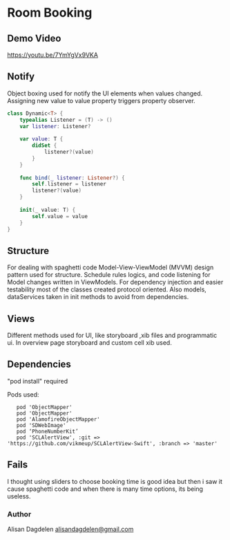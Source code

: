 # Room Booking


## Demo Video

https://youtu.be/7YmYgVx9VKA

## Notify
Object boxing used for notify the UI elements when values changed. Assigning new value to value property triggers property observer.

``` swift
class Dynamic<T> {
    typealias Listener = (T) -> ()
    var listener: Listener?
    
    var value: T {
        didSet {
            listener?(value)
        }
    }
    
    func bind(_ listener: Listener?) {
        self.listener = listener
        listener?(value)
    }
    
    init(_ value: T) {
        self.value = value
    }
}

```

## Structure

For dealing with spaghetti code Model-View-ViewModel (MVVM) design pattern used for structure. Schedule rules logics, and code listening for Model changes written in ViewModels.
For dependency injection and easier testability most of the classes created protocol oriented. Also models, dataServices taken in init methods to avoid from dependencies.

## Views
Different methods used for UI, like storyboard ,xib files and programmatic ui. In overview page storyboard and custom cell xib used.

## Dependencies
 "pod install" required

 Pods used:
 ```
    pod 'ObjectMapper'
    pod 'ObjectMapper'
    pod 'AlamofireObjectMapper'
    pod 'SDWebImage'
    pod ‘PhoneNumberKit’
    pod 'SCLAlertView', :git => 'https://github.com/vikmeup/SCLAlertView-Swift', :branch => 'master'
 ```

## Fails
I thought using sliders to choose booking time is good idea but then i saw it cause spaghetti code and when there is many time options, its being useless.

### Author
Alisan Dagdelen
alisandagdelen@gmail.com
